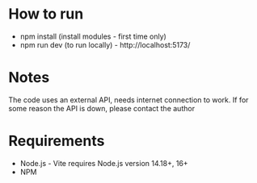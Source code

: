 # How to run

- npm install (install modules - first time only)
- npm run dev (to run locally) - http://localhost:5173/

# Notes

The code uses an external API, needs internet connection to work. If for some reason the API is down, please contact the author

# Requirements

- Node.js - Vite requires Node.js version 14.18+, 16+
- NPM


